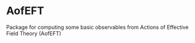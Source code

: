 # AofEFT
Package for computing some basic observables from Actions of Effective Field Theory (AofEFT)
